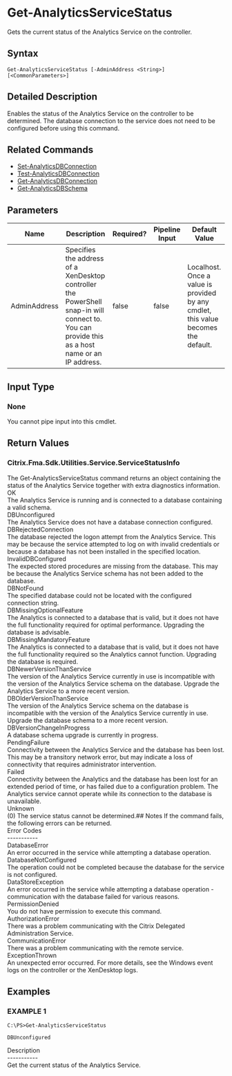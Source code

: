 ﻿# Get-AnalyticsServiceStatus

   Gets the current status of the Analytics Service on the controller.

## Syntax
```
Get-AnalyticsServiceStatus [-AdminAddress <String>] [<CommonParameters>]
```

## Detailed Description
   Enables the status of the Analytics Service on the controller to be determined. The database connection to the service does not need to be configured before using this command.

## Related Commands
  * [Set-AnalyticsDBConnection](Set-AnalyticsDBConnection/)
  * [Test-AnalyticsDBConnection](Test-AnalyticsDBConnection/)
  * [Get-AnalyticsDBConnection](Get-AnalyticsDBConnection/)
  * [Get-AnalyticsDBSchema](Get-AnalyticsDBSchema/)
## Parameters

| Name   | Description | Required? | Pipeline Input | Default Value |
| --- | --- | --- | --- | --- |
| AdminAddress | Specifies the address of a XenDesktop controller the PowerShell snap-in will connect to. You can provide this as a host name or an IP address. | false | false | Localhost. Once a value is provided by any cmdlet, this value becomes the default. |

## Input Type
### None
   You cannot pipe input into this cmdlet.
## Return Values
### Citrix.Fma.Sdk.Utilities.Service.ServiceStatusInfo
   The Get-AnalyticsServiceStatus command returns an object containing the status of the Analytics Service together with extra diagnostics information.<br>OK<br>    The Analytics Service is running and is connected to a database containing a valid schema.<br>DBUnconfigured<br>    The Analytics Service does not have a database connection configured.<br>DBRejectedConnection<br>    The database rejected the logon attempt from the Analytics Service.  This may be because the service attempted to log on with invalid credentials or because a database has not been installed in the specified location.<br>InvalidDBConfigured<br>    The expected stored procedures are missing from the database.  This may be because the Analytics Service schema has not been added to the database.<br>DBNotFound<br>    The specified database could not be located with the configured connection string.<br>DBMissingOptionalFeature<br>    The Analytics is connected to a database that is valid, but it does not have the full functionality required for optimal performance. Upgrading the database is advisable.<br>DBMissingMandatoryFeature<br>    The Analytics is connected to a database that is valid, but it does not have the full functionality required so the Analytics cannot function. Upgrading the database is required.<br>DBNewerVersionThanService<br>    The version of the Analytics Service currently in use is incompatible with the version of the Analytics Service schema on the database.  Upgrade the Analytics Service to a more recent version.<br>DBOlderVersionThanService<br>    The version of the Analytics Service schema on the database is incompatible with the version of the Analytics Service currently in use.  Upgrade the database schema to a more recent version.<br>DBVersionChangeInProgress<br>    A database schema upgrade is currently in progress.<br>PendingFailure<br>    Connectivity between the Analytics Service and the database has been lost. This may be a transitory network error, but may indicate a loss of connectivity that requires administrator intervention.<br>Failed<br>    Connectivity between the Analytics and the database has been lost for an extended period of time, or has failed due to a configuration problem. The Analytics service cannot operate while its connection to the database is unavailable.<br>Unknown<br>    (0) The service status cannot be determined.## Notes
   If the command fails, the following errors can be returned.<br>    Error Codes<br>    -----------<br>    DatabaseError<br>        An error occurred in the service while attempting a database operation.<br>    DatabaseNotConfigured<br>        The operation could not be completed because the database for the service is not configured.<br>    DataStoreException<br>        An error occurred in the service while attempting a database operation - communication with the database failed for various reasons.<br>    PermissionDenied<br>        You do not have permission to execute this command.<br>    AuthorizationError<br>        There was a problem communicating with the Citrix Delegated Administration Service.<br>    CommunicationError<br>        There was a problem communicating with the remote service.<br>    ExceptionThrown<br>        An unexpected error occurred.  For more details, see the Windows event logs on the controller or the XenDesktop logs.
## Examples

### EXAMPLE 1
```
C:\PS>Get-AnalyticsServiceStatus

DBUnconfigured
```
   Description<br>-----------<br>Get the current status of the Analytics Service.
